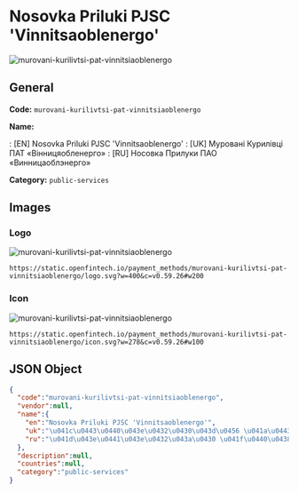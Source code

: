 
# Nosovka Priluki PJSC 'Vinnitsaoblenergo' 
![murovani-kurilivtsi-pat-vinnitsiaoblenergo](https://static.openfintech.io/payment_methods/murovani-kurilivtsi-pat-vinnitsiaoblenergo/logo.svg?w=400&c=v0.59.26#w200)  

## General 
**Code:** `murovani-kurilivtsi-pat-vinnitsiaoblenergo` 
 
**Name:** 
 
:	[EN] Nosovka Priluki PJSC 'Vinnitsaoblenergo' 
:	[UK] Муровані Курилівці ПАТ «Вінницяобленерго» 
:	[RU] Носовка Прилуки ПАО «Винницаоблэнерго» 
 
**Category:** `public-services` 
 

## Images 

### Logo 
![murovani-kurilivtsi-pat-vinnitsiaoblenergo](https://static.openfintech.io/payment_methods/murovani-kurilivtsi-pat-vinnitsiaoblenergo/logo.svg?w=400&c=v0.59.26#w200)  

```
https://static.openfintech.io/payment_methods/murovani-kurilivtsi-pat-vinnitsiaoblenergo/logo.svg?w=400&c=v0.59.26#w200
```  

### Icon 
![murovani-kurilivtsi-pat-vinnitsiaoblenergo](https://static.openfintech.io/payment_methods/murovani-kurilivtsi-pat-vinnitsiaoblenergo/icon.svg?w=278&c=v0.59.26#w100)  

```
https://static.openfintech.io/payment_methods/murovani-kurilivtsi-pat-vinnitsiaoblenergo/icon.svg?w=278&c=v0.59.26#w100
```  

## JSON Object 

```json
{
  "code":"murovani-kurilivtsi-pat-vinnitsiaoblenergo",
  "vendor":null,
  "name":{
    "en":"Nosovka Priluki PJSC 'Vinnitsaoblenergo'",
    "uk":"\u041c\u0443\u0440\u043e\u0432\u0430\u043d\u0456 \u041a\u0443\u0440\u0438\u043b\u0456\u0432\u0446\u0456 \u041f\u0410\u0422 \u00ab\u0412\u0456\u043d\u043d\u0438\u0446\u044f\u043e\u0431\u043b\u0435\u043d\u0435\u0440\u0433\u043e\u00bb",
    "ru":"\u041d\u043e\u0441\u043e\u0432\u043a\u0430 \u041f\u0440\u0438\u043b\u0443\u043a\u0438 \u041f\u0410\u041e \u00ab\u0412\u0438\u043d\u043d\u0438\u0446\u0430\u043e\u0431\u043b\u044d\u043d\u0435\u0440\u0433\u043e\u00bb"
  },
  "description":null,
  "countries":null,
  "category":"public-services"
}
```  
